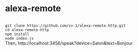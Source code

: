 # alexa-remote
<code>
git clone https://github.com/sx-1/alexa-remote-http.git
cd alexa-remote-http
npm install
node index.js
</code>
Then, http://localhost:3456/speak?device=Salon&text=Bonjour
